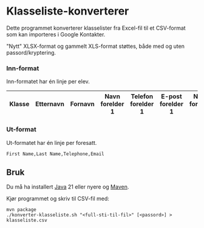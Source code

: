 # Klasseliste-konverterer

Dette programmet konverterer klasselister fra Excel-fil til et CSV-format som kan importeres i Google Kontakter.

"Nytt" XLSX-format og gammelt XLS-format støttes, både med og uten passord/kryptering.

### Inn-format

Inn-formatet har én linje per elev.

| Klasse | Etternavn | Fornavn | Navn forelder 1 | Telefon forelder 1 | E-post forelder 1 | Navn forelder 2 | Telefon forelder 2 | E-post forelder 2 |
|--------|-----------|---------|-----------------|--------------------|-------------------|-----------------|--------------------|-------------------|

### Ut-format

Ut-formatet har én linje per foresatt.

```text
First Name,Last Name,Telephone,Email
```

## Bruk

Du må ha installert [Java](https://adoptium.net/installation/) 21 eller nyere
og [Maven](https://maven.apache.org/install.html).

Kjør programmet og skriv til CSV-fil med:

```shell
mvn package
./konverter-klasseliste.sh "<full-sti-til-fil>" [<passord>] > klasseliste.csv
```
